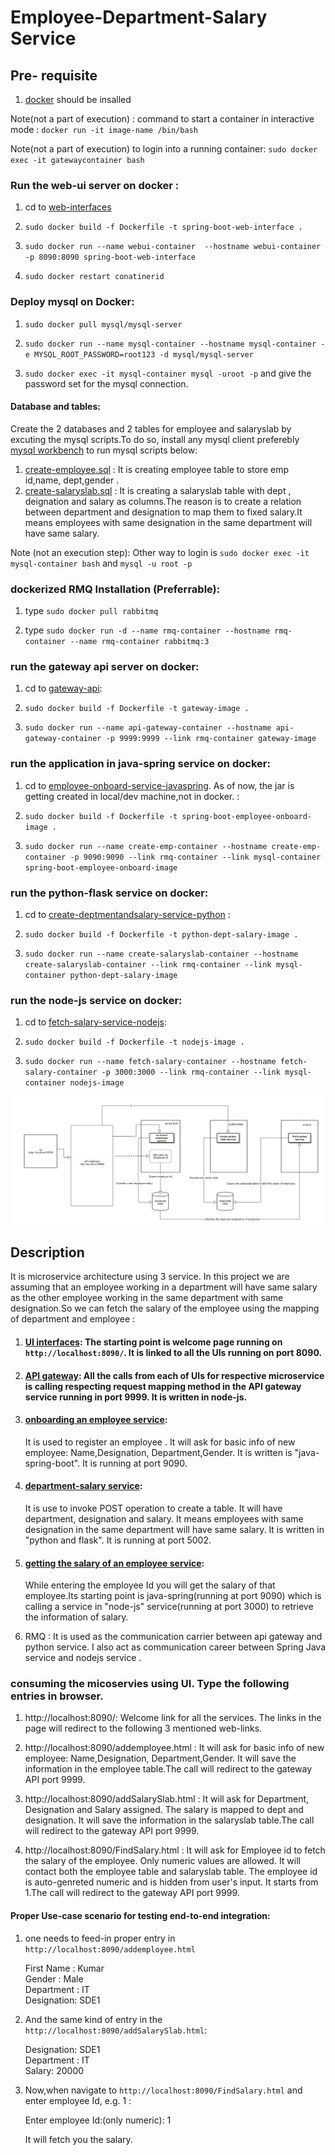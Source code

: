 
# Employee-Department-Salary Service



## Pre- requisite 
1)  [docker](https://docs.docker.com/engine/installation/) should be insalled 


Note(not a part of execution) : command to start a container in interactive mode : `docker run -it image-name /bin/bash`

Note(not a part of execution) to login into a running container: `sudo docker exec -it gatewaycontainer bash`


###  Run the web-ui server on docker :
1) cd to [web-interfaces](https://github.com/airavata-courses/satyamsah/tree/assignment2/assignment2/web-interfaces)

2) `sudo docker build -f Dockerfile -t spring-boot-web-interface . `

3)  `sudo docker run --name webui-container  --hostname webui-container -p 8090:8090 spring-boot-web-interface`

4) `sudo docker restart conatinerid` 


### Deploy mysql on Docker:

1) `sudo docker pull mysql/mysql-server`

2) `sudo docker run --name mysql-container --hostname mysql-container -e MYSQL_ROOT_PASSWORD=root123 -d mysql/mysql-server`

3) `sudo docker exec -it mysql-container mysql -uroot -p` and give the password set for the mysql connection.


#### Database and tables:
Create the 2 databases and 2 tables for employee and salaryslab by excuting the mysql scripts.To do so, install any mysql client preferebly [mysql workbench](https://www.mysql.com/products/workbench) to run mysql scripts below:
1) [create-employee.sql](https://github.com/airavata-courses/satyamsah/blob/master/assignment1/sqlscript/create-employee.sql) : It is creating employee table to store emp id,name, dept,gender . 
2) [create-salaryslab.sql](https://github.com/airavata-courses/satyamsah/blob/master/assignment1/sqlscript/create-salaryslab.sql) : It is creating a salaryslab table with dept , deignation and salary as columns.The reason is to create a relation between department and designation to map them to fixed salary.It means employees with same designation in the same department will have same salary.

Note (not an execution step): Other way to login is `sudo docker exec -it mysql-container bash` and  `mysql -u root -p`


### dockerized RMQ Installation (Preferrable):

1. type `sudo docker pull rabbitmq`

2. type `sudo docker run -d --name rmq-container --hostname rmq-container --name rmq-container rabbitmq:3`



### run the gateway api server on docker:

1) cd to [gateway-api](https://github.com/airavata-courses/satyamsah/tree/master/assignment1/gateway-api): 

2)  `sudo docker build -f Dockerfile -t gateway-image . `

3)  `sudo docker run --name api-gateway-container --hostname api-gateway-container -p 9999:9999 --link rmq-container gateway-image`






### run the application in java-spring service on docker:

1) cd to [employee-onboard-service-javaspring](https://github.com/airavata-courses/satyamsah/tree/assignment2/assignment2/employee-onboard-service-javaspring). As of now, the jar is getting created in local/dev machine,not in docker. :

2)  `sudo docker build -f Dockerfile -t spring-boot-employee-onboard-image . `

3)  `sudo docker run --name create-emp-container --hostname create-emp-container -p 9090:9090 --link rmq-container --link mysql-container spring-boot-employee-onboard-image`



### run the python-flask service on docker:

1) cd to [create-deptmentandsalary-service-python](https://github.com/airavata-courses/satyamsah/tree/master/assignment1/create-deptmentandsalary-service-python) :

2)  `sudo docker build -f Dockerfile -t python-dept-salary-image . `

3)  `sudo docker run --name create-salaryslab-container --hostname create-salaryslab-container --link rmq-container --link mysql-container python-dept-salary-image`


### run the node-js service on docker:

1) cd to [fetch-salary-service-nodejs](https://github.com/airavata-courses/satyamsah/tree/master/assignment1/fetch-salary-service-nodejs): 

2)  `sudo docker build -f Dockerfile -t nodejs-image . `

3)  `sudo docker run --name fetch-salary-container --hostname fetch-salary-container -p 3000:3000 --link rmq-container --link mysql-container nodejs-image`



![alt text](https://github.com/airavata-courses/satyamsah/blob/master/assignment1/workflowdiagram.PNG)
## Description
It is microservice architecture using 3 service. In this project we are assuming that an employee working in a department will have same salary as the other employee working in the same department with same designation.So we can fetch the salary of the employee using the mapping of department and employee :

1)  #### [UI interfaces](https://github.com/airavata-courses/satyamsah/tree/master/assignment1/web-interfaces): The starting point is welcome page running on `http://localhost:8090/`. It is linked to all the UIs running on port 8090.

2)  #### [API gateway](https://github.com/airavata-courses/satyamsah/tree/master/assignment1/gateway-api): All the calls from each of UIs for respective microservice is calling respecting request mapping method in the API gateway service running in port 9999. It is written in node-js.

3) #### [onboarding an employee service](https://github.com/airavata-courses/satyamsah/tree/master/assignment1/employee-onboard-service-javaspring): 
   It is used to register an employee . It will ask for basic info of new employee: Name,Designation, Department,Gender. It is written is "java-spring-boot". It is running at port 9090.
4) #### [department-salary service](https://github.com/airavata-courses/satyamsah/tree/master/assignment1/create-deptmentandsalary-service-python):
   It is use to invoke POST operation to create a table. It will have department, designation and salary. It means employees with same  designation in the same department will have same salary. It is written in "python and flask". It is running at port 5002.
5) #### [getting the salary of an employee service](https://github.com/airavata-courses/satyamsah/tree/master/assignment1/fetch-salary-service-nodejs): 
   While entering the employee Id you will get the salary of that employee.Its starting point is java-spring(running at port 9090) which is calling a service in "node-js" service(running at port 3000) to retrieve the information of salary.
   
6) RMQ : It is used as the communication carrier between api gateway and python service. I also act as communication career between Spring Java service and nodejs service .

### consuming the micoservies using UI. Type the following entries in browser.

1) http://localhost:8090/: Welcome link for all the services. The links in the page will redirect to the following 3 mentioned web-links.

2) http://localhost:8090/addemployee.html : It will ask for basic info of new employee: Name,Designation, Department,Gender. It will save the information in the employee table.The call will redirect to the gateway API port 9999.

3) http://localhost:8090/addSalarySlab.html : It will ask for Department, Designation and Salary assigned. The salary is mapped to dept and designation. It will save the information in the salaryslab table.The call will redirect to the gateway API port 9999.

4) http://localhost:8090/FindSalary.html : It will ask for Employee id to fetch the salary of the employee. Only numeric values are allowed. It will contact both the employee table and  salaryslab table. The employee id is auto-genreted numeric and is hidden from user's input. It starts from 1.The call will redirect to the gateway API port 9999.

#### Proper Use-case scenario for testing end-to-end integration: 

1) one needs to feed-in proper entry in `http://localhost:8090/addemployee.html`

   First Name : Kumar  
   Gender : Male  
   Department : IT  
   Designation: SDE1  

2) And the same kind of entry in the `http://localhost:8090/addSalarySlab.html`:

   Designation: SDE1  
   Department : IT  
   Salary: 20000  

3) Now,when navigate to `http://localhost:8090/FindSalary.html` and enter employee Id, e.g. 1 :

   Enter employee Id:(only numeric): 1  



   It will fetch you the salary.

